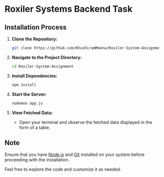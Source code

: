 # Roxiler Systems Backend Task

## Installation Process

1. **Clone the Repository:**
    ```bash
    git clone https://github.com/KhushiramMeena/Roxiler-System-Assignment.git
    ```

2. **Navigate to the Project Directory:**
    ```bash
    cd Roxiler-System-Assignment
    ```

3. **Install Dependencies:**
    ```bash
    npm install
    ```

4. **Start the Server:**
    ```bash
    nodemon app.js
    ```

5. **View Fetched Data:**
    - Open your terminal and observe the fetched data displayed in the form of a table.

## Note
Ensure that you have [Node.js](https://nodejs.org/) and [Git](https://git-scm.com/) installed on your system before proceeding with the installation.

Feel free to explore the code and customize it as needed.
